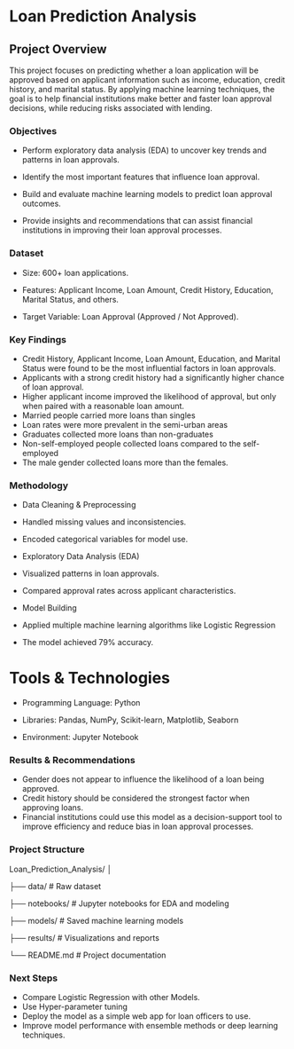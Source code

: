 # Loan Prediction Analysis
## Project Overview

This project focuses on predicting whether a loan application will be approved based on applicant information such as income, education, credit history, and marital status. By applying machine learning techniques, the goal is to help financial institutions make better and faster loan approval decisions, while reducing risks associated with lending.

### Objectives
- Perform exploratory data analysis (EDA) to uncover key trends and patterns in loan approvals.

- Identify the most important features that influence loan approval.

- Build and evaluate machine learning models to predict loan approval outcomes.

- Provide insights and recommendations that can assist financial institutions in improving their loan approval processes.

### Dataset

- Size: 600+ loan applications.

- Features: Applicant Income, Loan Amount, Credit History, Education, Marital Status, and others.

- Target Variable: Loan Approval (Approved / Not Approved).

### Key Findings

- Credit History, Applicant Income, Loan Amount, Education, and Marital Status were found to be the most influential factors in loan approvals.
- Applicants with a strong credit history had a significantly higher chance of loan approval.
- Higher applicant income improved the likelihood of approval, but only when paired with a reasonable loan amount.
- Married people carried more loans than singles
- Loan rates were more prevalent in the semi-urban areas
- Graduates collected more loans than non-graduates
- Non-self-employed people collected loans compared to the self-employed
- The male gender collected loans more than the females.

 ### Methodology

- Data Cleaning & Preprocessing

- Handled missing values and inconsistencies.

- Encoded categorical variables for model use.

- Exploratory Data Analysis (EDA)

- Visualized patterns in loan approvals.

- Compared approval rates across applicant characteristics.

- Model Building

- Applied multiple machine learning algorithms like Logistic Regression
- The model achieved 79% accuracy.

# Tools & Technologies

- Programming Language: Python

- Libraries: Pandas, NumPy, Scikit-learn, Matplotlib, Seaborn

- Environment: Jupyter Notebook

### Results & Recommendations
- Gender does not appear to influence the likelihood of a loan being approved.
- Credit history should be considered the strongest factor when approving loans.
- Financial institutions could use this model as a decision-support tool to improve efficiency and reduce bias in loan approval processes.

### Project Structure
Loan_Prediction_Analysis/
│

├── data/                # Raw dataset

├── notebooks/           # Jupyter notebooks for EDA and modeling

├── models/              # Saved machine learning models

├── results/             # Visualizations and reports

└── README.md            # Project documentation

### Next Steps
- Compare Logistic Regression with other Models.
- Use Hyper-parameter tuning
- Deploy the model as a simple web app for loan officers to use.
- Improve model performance with ensemble methods or deep learning techniques.


